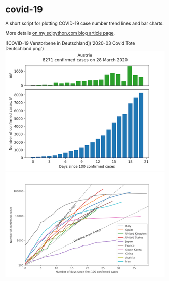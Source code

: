 # covid-19
A short script for plotting COVID-19 case number trend lines and bar charts.

More details [on my scipython.com blog article page](https://scipython.com/blog/plotting-covid-19-case-growth-charts/).

![COVID-19 Verstorbene in Deutschland]('2020-03 Covid Tote Deutschland.png')
![COVID-19 case data for Austria](austria-20200328.png)
![COVID-19 case trends for 10 countries](country-comparison-20200328.png)
